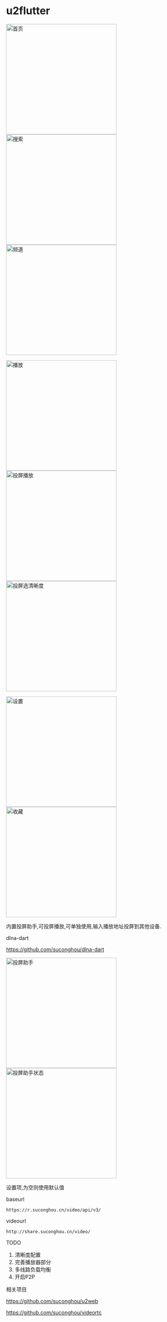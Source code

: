 # u2flutter


<img src="https://z3.ax1x.com/2021/08/20/fjP4fg.md.jpg" width="300px" alt="首页"/><img src="https://z3.ax1x.com/2021/08/20/fjiPn1.md.jpg" width="300px" alt="搜索" /><img src="https://z3.ax1x.com/2021/08/20/fjiIUK.md.jpg" width="300px" alt="频道" />

<img src="https://z3.ax1x.com/2021/08/20/fjijbt.md.jpg" width="300px" alt="播放"/><img src="https://z3.ax1x.com/2021/08/20/fjF2i8.md.jpg" width="300px" alt="投屏播放"/><img src="https://z3.ax1x.com/2021/08/20/fjFILn.md.jpg" width="300px" alt="投屏选清晰度" />

<img src="https://z3.ax1x.com/2021/08/20/fjFeaV.md.jpg" width="300px" alt="设置"/><img src="https://z3.ax1x.com/2021/08/20/fjFYa6.md.jpg" width="300px" alt="收藏"/>


内置投屏助手,可投屏播放,可单独使用,输入播放地址投屏到其他设备.


dlna-dart

https://github.com/suconghou/dlna-dart


<img src="https://z3.ax1x.com/2021/08/20/fjkpe1.md.jpg" width="300px" alt="投屏助手"/><img src="https://z3.ax1x.com/2021/08/20/fjkVQH.md.jpg" width="300px" alt="投屏助手状态"/>



设置项,为空则使用默认值

baseurl

`https://r.suconghou.cn/video/api/v3/`

videourl

`http://share.suconghou.cn/video/`


TODO

1. 清晰度配置
2. 完善播放器部分
3. 多线路负载均衡
4. 开启P2P

相关项目 

https://github.com/suconghou/u2web

https://github.com/suconghou/videortc


